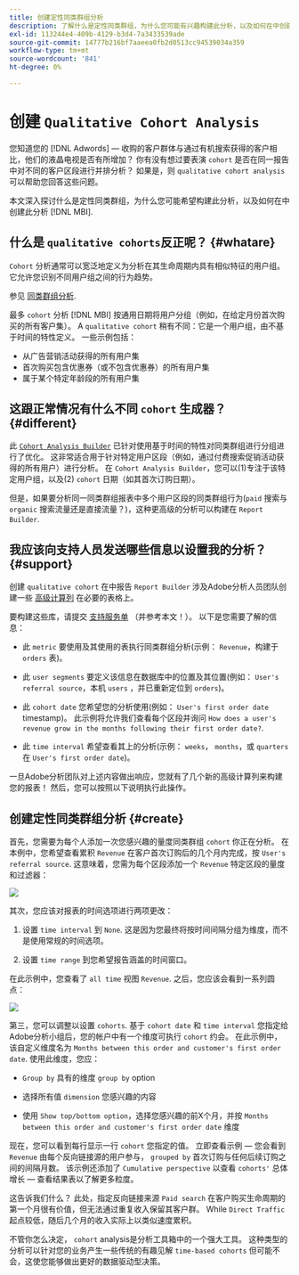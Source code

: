 ```yaml
---
title: 创建定性同类群组分析
description: 了解什么是定性同类群组，为什么您可能有兴趣构建此分析，以及如何在中创建它 [!DNL MBI].
exl-id: 113244e4-409b-4129-b3d4-7a3433539ade
source-git-commit: 14777b216bf7aaeea0fb2d0513cc94539034a359
workflow-type: tm+mt
source-wordcount: '841'
ht-degree: 0%

---
```


# 创建 `Qualitative Cohort Analysis`

您知道您的 [!DNL Adwords] — 收购的客户群体与通过有机搜索获得的客户相比，他们的液晶电视是否有所增加？ 你有没有想过要表演 `cohort` 是否在同一报告中对不同的客户区段进行并排分析？ 如果是，则 `qualitative cohort analysis` 可以帮助您回答这些问题。

本文深入探讨什么是定性同类群组，为什么您可能希望构建此分析，以及如何在中创建此分析 [!DNL MBI].

## 什么是 `qualitative cohorts`反正呢？ {#whatare}

`Cohort` 分析通常可以宽泛地定义为分析在其生命周期内具有相似特征的用户组。 它允许您识别不同用户组之间的行为趋势。

参见 [同类群组分析](https://www.cohortanalysis.com/).

最多 `cohort` 分析 [!DNL MBI] 按通用日期将用户分组（例如，在给定月份首次购买的所有客户集）。 A `qualitative cohort` 稍有不同：它是一个用户组，由不基于时间的特性定义。 一些示例包括：

* 从广告营销活动获得的所有用户集
* 首次购买包含优惠券（或不包含优惠券）的所有用户集
* 属于某个特定年龄段的所有用户集

## 这跟正常情况有什么不同 `cohort` 生成器？ {#different}

此 [`Cohort Analysis Builder`](../dev-reports/cohort-rpt-bldr.md) 已针对使用基于时间的特性对同类群组进行分组进行了优化。 这非常适合用于针对特定用户区段（例如，通过付费搜索促销活动获得的所有用户）进行分析。 在 `Cohort Analysis Builder`，您可以(1)专注于该特定用户组，以及(2) `cohort` 日期（如其首次订购日期）。

但是，如果要分析同一同类群组报表中多个用户区段的同类群组行为(`paid` 搜索与 `organic` 搜索流量还是直接流量？)，这种更高级的分析可以构建在 `Report Builder`.

## 我应该向支持人员发送哪些信息以设置我的分析？ {#support}

创建 `qualitative cohort` 在中报告 `Report Builder` 涉及Adobe分析人员团队创建一些 [高级计算列](../data-warehouse-mgr/creating-calculated-columns.md) 在必要的表格上。

要构建这些库，请提交 [支持服务单](https://experienceleague.adobe.com/docs/commerce-knowledge-base/kb/troubleshooting/miscellaneous/mbi-service-policies.html?lang=en) （并参考本文！）。 以下是您需要了解的信息：

* 此 `metric` 要使用及其使用的表执行同类群组分析(示例： `Revenue`，构建于 `orders` 表)。

* 此 `user segments` 要定义该信息在数据库中的位置及其位置(例如： `User's referral source`，本机 `users` ，并已重新定位到 `orders`)。

* 此 `cohort date` 您希望您的分析使用(例如： `User's first order date` timestamp)。 此示例将允许我们查看每个区段并询问 `How does a user's revenue grow in the months following their first order date?`.

* 此 `time interval` 希望查看其上的分析(示例： `weeks`， `months`，或 `quarters` 在 `User's first order date`)。

一旦Adobe分析团队对上述内容做出响应，您就有了几个新的高级计算列来构建您的报表！ 然后，您可以按照以下说明执行此操作。

## 创建定性同类群组分析 {#create}

首先，您需要为每个人添加一次您感兴趣的量度同类群组 `cohort` 你正在分析。 在本例中，您希望查看累积 `Revenue` 在客户首次订购后的几个月内完成，按 `User's referral source`. 这意味着，您需为每个区段添加一个 `Revenue` 特定区段的量度和过滤器：

![](../../assets/qualcohort1.gif)

其次，您应该对报表的时间选项进行两项更改：

1. 设置 `time interval` 到 `None`. 这是因为您最终将按时间间隔分组为维度，而不是使用常规的时间选项。

1. 设置 `time range` 到您希望报告涵盖的时间窗口。

在此示例中，您查看了 `all time` 视图 `Revenue`. 之后，您应该会看到一系列圆点：

![](../../assets/qualcohort2.gif)

第三，您可以调整以设置 `cohorts`. 基于 `cohort date` 和 `time interval` 您指定给Adobe分析小组后，您的帐户中有一个维度可执行 `cohort` 约会。 在此示例中，该自定义维度名为 `Months between this order and customer's first order date`. 使用此维度，您应：

* `Group by` 具有的维度 `group by` option

* 选择所有值 `dimension` 您感兴趣的内容

* 使用 `Show top/bottom option`，选择您感兴趣的前X个月，并按 `Months between this order and customer's first order date` 维度

现在，您可以看到每行显示一行 `cohort` 您指定的值。 立即查看示例 — 您会看到 `Revenue` 由每个反向链接源的用户参与， `grouped by` 首次订购与任何后续订购之间的间隔月数。 该示例还添加了 `Cumulative perspective` 以查看 `cohorts'` 总体增长 — 查看结果表以了解更多粒度。

这告诉我们什么？ 此处，指定反向链接来源 `Paid search` 在客户购买生命周期的第一个月很有价值，但无法通过重复收入保留其客户群。 While `Direct Traffic` 起点较低，随后几个月的收入实际上以类似速度累积。

不管你怎么决定， `cohort` analysis是分析工具箱中的一个强大工具。 这种类型的分析可以针对您的业务产生一些传统的有趣见解 `time-based cohorts` 但可能不会，这使您能够做出更好的数据驱动型决策。
